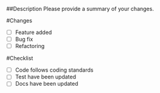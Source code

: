 ##Description
Please provide a summary of your changes.

#Changes
- [ ] Feature added
- [ ] Bug fix
- [ ] Refactoring

#Checklist
- [ ] Code follows coding standards
- [ ] Test have been updated
- [ ] Docs have been updated